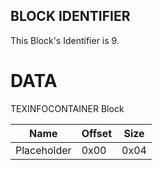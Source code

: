## BLOCK IDENTIFIER
This Block's Identifier is 9.
# DATA
TEXINFOCONTAINER Block

| Name | Offset | Size |
|--------|---------|------
| Placeholder | 0x00 | 0x04 |
